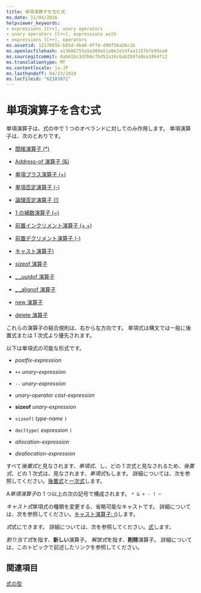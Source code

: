 ```yaml
---
title: 単項演算子を含む式
ms.date: 11/04/2016
helpviewer_keywords:
- expressions [C++], unary operators
- unary operators [C++], expressions with
- expressions [C++], operators
ms.assetid: 1217685b-b85d-4b48-9ff4-d90f56a26c1b
ms.openlocfilehash: a13b86755a5e309a51a0e2e14faa1157b7e95ea0
ms.sourcegitcommit: 0ab61bc3d2b6cfbd52a16c6ab2b97a8ea1864f12
ms.translationtype: MT
ms.contentlocale: ja-JP
ms.lasthandoff: 04/23/2019
ms.locfileid: "62183872"
---
```

# <a name="expressions-with-unary-operators"></a>単項演算子を含む式

単項演算子は、式の中で 1 つのオペランドに対してのみ作用します。 単項演算子は、次のとおりです。

- [間接演算子 (*)](../cpp/indirection-operator-star.md)

- [Address-of 演算子 (&)](../cpp/address-of-operator-amp.md)

- [単項プラス演算子 (+)](../cpp/unary-plus-and-negation-operators-plus-and.md)

- [単項否定演算子 (-)](../cpp/unary-plus-and-negation-operators-plus-and.md)

- [論理否定演算子 (!)](../cpp/logical-negation-operator-exclpt.md)

- [1 の補数演算子 (~)](../cpp/one-s-complement-operator-tilde.md)

- [前置インクリメント演算子 (+ +)](../cpp/prefix-increment-and-decrement-operators-increment-and-decrement.md)

- [前置デクリメント演算子 (-)](../cpp/prefix-increment-and-decrement-operators-increment-and-decrement.md)

- [キャスト演算子)](../cpp/cast-operator-parens.md)

- [sizeof 演算子](../cpp/sizeof-operator.md)

- [_ _uuidof 演算子](../cpp/uuidof-operator.md)

- [_ _alignof 演算子](../cpp/alignof-operator.md)

- [new 演算子](../cpp/new-operator-cpp.md)

- [delete 演算子](../cpp/delete-operator-cpp.md)

これらの演算子の結合規則は、右から左方向です。 単項式は構文では一般に後置式または 1 次式より優先されます。

以下は単項式の可能な形式です。

- *postfix-expression*

- `++` *unary-expression*

- `--` *unary-expression*

- *unary-operator* *cast-expression*

- **sizeof** *unary-expression*

- `sizeof(` *type-name* `)`

- `decltype(` *expression* `)`

- *allocation-expression*

- *deallocation-expression*

すべて*後置式*と見なされます、*単項式*、し、どの 1 次式と見なされるため、*後置式*、どの 1 次式は、見なされます、*単項式*もします。 詳細については、次を参照してください。[後置式](../cpp/postfix-expressions.md)と[一次式](../cpp/primary-expressions.md)します。

A*単項演算子*の 1 つ以上の次の記号で構成されます。 `* & + - ! ~`

*キャスト式*単項式の種類を変更する、省略可能なキャストです。 詳細については、次を参照してください。[キャスト演算子: ()](../cpp/cast-operator-parens.md)します。

*式*式にできます。 詳細については、次を参照してください。[式](../cpp/expressions-cpp.md)します。

*割り当て式*を指す、**新しい**演算子。 *解放式*を指す、**削除**演算子。 詳細については、このトピックで前述したリンクを参照してください。

## <a name="see-also"></a>関連項目

[式の型](../cpp/types-of-expressions.md)